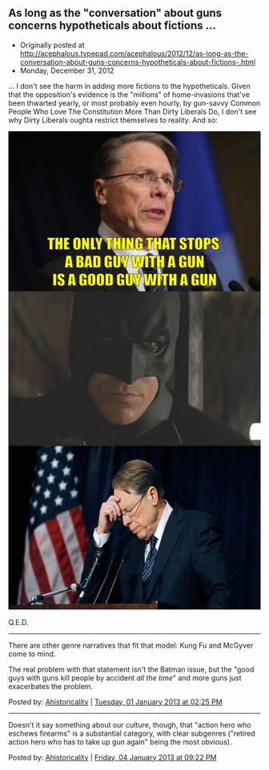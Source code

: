 ## As long as the "conversation" about guns concerns hypotheticals about fictions ...

 * Originally posted at http://acephalous.typepad.com/acephalous/2012/12/as-long-as-the-conversation-about-guns-concerns-hypotheticals-about-fictions-.html
 * Monday, December 31, 2012

... I don't see the harm in adding more fictions to the hypotheticals. Given that the opposition's evidence is the "millions" of home-invasions that've been thwarted yearly, or most probably even hourly, by gun-savvy Common People Who Love The Constitution More Than Dirty Liberals Do, I don't see why Dirty Liberals oughta restrict themselves to reality. And so:

[![NRAOKAYALRIGHT](../../images/acephalous/NRAOKAYALRIGHT1-540x1024.jpg "NRAOKAYALRIGHT")](http://www.lawyersgunsmoneyblog.com/wp-content/uploads/2012/12/NRAOKAYALRIGHT1.jpg)

Q.E.D.

* * *

There are other genre narratives that fit that model: Kung Fu and McGyver come to mind. 

The real problem with that statement isn't the Batman issue, but the "good guys with guns kill people by accident _all the time_" and more guns just exacerbates the problem. 

Posted by: [Ahistoricality](http://ahistoricality.blogspot.com) | [Tuesday, 01 January 2013 at 02:25 PM](http://acephalous.typepad.com/acephalous/2012/12/as-long-as-the-conversation-about-guns-concerns-hypotheticals-about-fictions-.html?cid=6a00d8341c2df453ef017c3534c3e5970b#comment-6a00d8341c2df453ef017c3534c3e5970b)

* * *

Doesn't it say something about our culture, though, that "action hero who eschews firearms" is a substantial category, with clear subgenres ("retired action hero who has to take up gun again" being the most obvious). 

Posted by: [Ahistoricality](http://ahistoricality.blogspot.com) | [Friday, 04 January 2013 at 09:22 PM](http://acephalous.typepad.com/acephalous/2012/12/as-long-as-the-conversation-about-guns-concerns-hypotheticals-about-fictions-.html?cid=6a00d8341c2df453ef017c3552138f970b#comment-6a00d8341c2df453ef017c3552138f970b)

